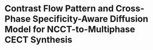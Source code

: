 # Contrast Flow Pattern and Cross-Phase Specificity-Aware Diffusion Model for NCCT-to-Multiphase CECT Synthesis
